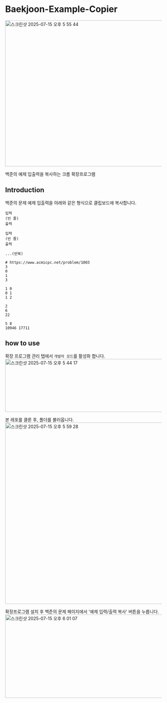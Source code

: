 # Baekjoon-Example-Copier
<img width="1440" height="468" alt="스크린샷 2025-07-15 오후 5 55 44" src="https://github.com/user-attachments/assets/75470e14-07f7-420a-8025-d8c4c641cab1" />

백준의 예제 입출력을 복사하는 크롬 확장프로그램
## Introduction
백준의 문제 예제 입출력을 아래와 같은 형식으로 클립보드에 복사합니다.

``` shell
입력
(빈 줄)
출력

입력
(빈 줄)
출력

...(반복)
```

```
# https://www.acmicpc.net/problem/1003
3
0
1
3

1 0
0 1
1 2

2
6
22

5 8
10946 17711
```

## how to use
확장 프로그램 관리 탭에서 ```개발자 모드```를 활성화 합니다.
<img width="1440" height="170" alt="스크린샷 2025-07-15 오후 5 44 17" src="https://github.com/user-attachments/assets/e4110798-c6bd-49a9-a832-674cfb8072eb" />

본 레포를 클론 후, 폴더를 불러옵니다.
<img width="1440" height="581" alt="스크린샷 2025-07-15 오후 5 59 28" src="https://github.com/user-attachments/assets/ab5a7604-f8d5-4090-a663-4f69f40630c0" />

확장프로그램 설치 후 백준의 문제 페이지에서 '예제 입력/출력 복사' 버튼을 누릅니다.
<img width="1440" height="267" alt="스크린샷 2025-07-15 오후 6 01 07" src="https://github.com/user-attachments/assets/7f4f5e9e-e1a2-4369-aef4-768f9d436875" />

